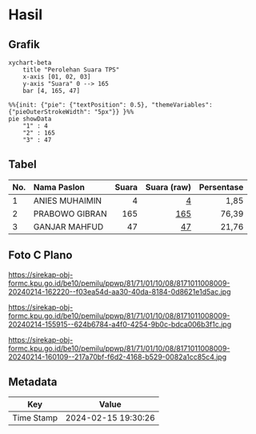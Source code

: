 # Hasil

## Grafik

```mermaid
xychart-beta
    title "Perolehan Suara TPS"
    x-axis [01, 02, 03]
    y-axis "Suara" 0 --> 165
    bar [4, 165, 47]
```

```mermaid
%%{init: {"pie": {"textPosition": 0.5}, "themeVariables": {"pieOuterStrokeWidth": "5px"}} }%%
pie showData
    "1" : 4
    "2" : 165
    "3" : 47
```

## Tabel

| No. | Nama Paslon    | Suara | Suara (raw) | Persentase |
|:--- |:-------------- | -----:| -----------:| ----------:|
| 1   | ANIES MUHAIMIN | 4     | [4][p-1]    | 1,85       |
| 2   | PRABOWO GIBRAN | 165   | [165][p-2]  | 76,39      |
| 3   | GANJAR MAHFUD  | 47    | [47][p-3]   | 21,76      |


[p-1]: https://github.com/gigit-pemilu/pemilu-2024-81-maluku/blob/main/pilpres/hitung-suara/sub/81-maluku/sub/71-kota-ambon/sub/01-nusaniwe/sub/1008-benteng/sub/009-tps/sub/paslon-1.txt
[p-2]: https://github.com/gigit-pemilu/pemilu-2024-81-maluku/blob/main/pilpres/hitung-suara/sub/81-maluku/sub/71-kota-ambon/sub/01-nusaniwe/sub/1008-benteng/sub/009-tps/sub/paslon-2.txt
[p-3]: https://github.com/gigit-pemilu/pemilu-2024-81-maluku/blob/main/pilpres/hitung-suara/sub/81-maluku/sub/71-kota-ambon/sub/01-nusaniwe/sub/1008-benteng/sub/009-tps/sub/paslon-3.txt

## Foto C Plano

https://sirekap-obj-formc.kpu.go.id/be10/pemilu/ppwp/81/71/01/10/08/8171011008009-20240214-162220--f03ea54d-aa30-40da-8184-0d8621e1d5ac.jpg

https://sirekap-obj-formc.kpu.go.id/be10/pemilu/ppwp/81/71/01/10/08/8171011008009-20240214-155915--624b6784-a4f0-4254-9b0c-bdca006b3f1c.jpg

https://sirekap-obj-formc.kpu.go.id/be10/pemilu/ppwp/81/71/01/10/08/8171011008009-20240214-160109--217a70bf-f6d2-4168-b529-0082a1cc85c4.jpg


## Metadata

| Key        | Value               |
| ---------- | ------------------- |
| Time Stamp | 2024-02-15 19:30:26 |




